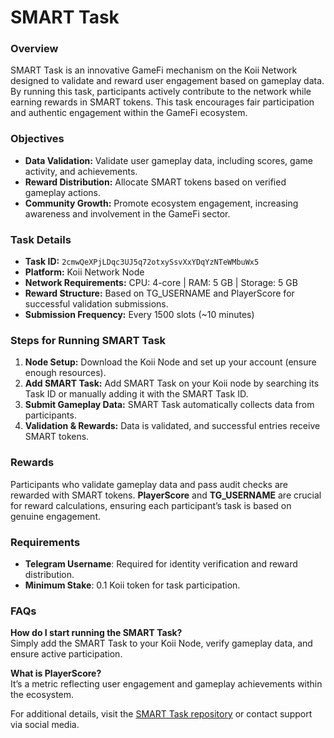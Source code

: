 # SMART Task

### Overview
SMART Task is an innovative GameFi mechanism on the Koii Network designed to validate and reward user engagement based on gameplay data. By running this task, participants actively contribute to the network while earning rewards in SMART tokens. This task encourages fair participation and authentic engagement within the GameFi ecosystem.

### Objectives
- **Data Validation:** Validate user gameplay data, including scores, game activity, and achievements.
- **Reward Distribution:** Allocate SMART tokens based on verified gameplay actions.
- **Community Growth:** Promote ecosystem engagement, increasing awareness and involvement in the GameFi sector.

### Task Details
- **Task ID:** `2cmwQeXPjLDqc3UJ5q72otxySsvXxYDqYzNTeWMbuWx5`
- **Platform:** Koii Network Node
- **Network Requirements:** CPU: 4-core | RAM: 5 GB | Storage: 5 GB
- **Reward Structure:** Based on TG_USERNAME and PlayerScore for successful validation submissions.
- **Submission Frequency:** Every 1500 slots (~10 minutes)

### Steps for Running SMART Task
1. **Node Setup:** Download the Koii Node and set up your account (ensure enough resources).
2. **Add SMART Task:** Add SMART Task on your Koii node by searching its Task ID or manually adding it with the SMART Task ID.
3. **Submit Gameplay Data:** SMART Task automatically collects data from participants.
4. **Validation & Rewards:** Data is validated, and successful entries receive SMART tokens.

### Rewards
Participants who validate gameplay data and pass audit checks are rewarded with SMART tokens. **PlayerScore** and **TG_USERNAME** are crucial for reward calculations, ensuring each participant’s task is based on genuine engagement.

### Requirements
- **Telegram Username**: Required for identity verification and reward distribution.
- **Minimum Stake**: 0.1 Koii token for task participation.
  
### FAQs
**How do I start running the SMART Task?**  
Simply add the SMART Task to your Koii Node, verify gameplay data, and ensure active participation.

**What is PlayerScore?**  
It’s a metric reflecting user engagement and gameplay achievements within the ecosystem.

For additional details, visit the [SMART Task repository](https://github.com/hakikicode/SMART-Task) or contact support via social media.
